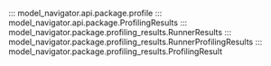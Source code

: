 <!--
Copyright (c) 2021-2023, NVIDIA CORPORATION. All rights reserved.

Licensed under the Apache License, Version 2.0 (the "License");
you may not use this file except in compliance with the License.
You may obtain a copy of the License at

    http://www.apache.org/licenses/LICENSE-2.0

Unless required by applicable law or agreed to in writing, software
distributed under the License is distributed on an "AS IS" BASIS,
WITHOUT WARRANTIES OR CONDITIONS OF ANY KIND, either express or implied.
See the License for the specific language governing permissions and
limitations under the License.
-->

::: model_navigator.api.package.profile
::: model_navigator.api.package.ProfilingResults
::: model_navigator.package.profiling_results.RunnerResults
::: model_navigator.package.profiling_results.RunnerProfilingResults
::: model_navigator.package.profiling_results.ProfilingResult

